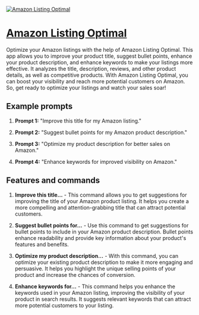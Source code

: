 [![Amazon Listing Optimal](https://files.oaiusercontent.com/file-Jwr0EphJyH9okKoTyLj9IhBr?se=2123-10-17T06%3A22%3A18Z&sp=r&sv=2021-08-06&sr=b&rscc=max-age%3D31536000%2C%20immutable&rscd=attachment%3B%20filename%3Dd621259a-69ae-4a1c-aa19-ed52cbf7155c.png&sig=/qieqDFw16mhrej5QC2KC1kiI%2BNtV074M2QsfpOL0WQ%3D)](https://chat.openai.com/g/g-ciumj1Mz9-amazon-listing-optimal)

# [Amazon Listing Optimal](https://chat.openai.com/g/g-ciumj1Mz9-amazon-listing-optimal)

Optimize your Amazon listings with the help of Amazon Listing Optimal. This app allows you to improve your product title, suggest bullet points, enhance your product description, and enhance keywords to make your listings more effective. It analyzes the title, description, reviews, and other product details, as well as competitive products. With Amazon Listing Optimal, you can boost your visibility and reach more potential customers on Amazon. So, get ready to optimize your listings and watch your sales soar!

## Example prompts

1. **Prompt 1:** "Improve this title for my Amazon listing."

2. **Prompt 2:** "Suggest bullet points for my Amazon product description."

3. **Prompt 3:** "Optimize my product description for better sales on Amazon."

4. **Prompt 4:** "Enhance keywords for improved visibility on Amazon."

## Features and commands

1. **Improve this title...** - This command allows you to get suggestions for improving the title of your Amazon product listing. It helps you create a more compelling and attention-grabbing title that can attract potential customers.

2. **Suggest bullet points for...** - Use this command to get suggestions for bullet points to include in your Amazon product description. Bullet points enhance readability and provide key information about your product's features and benefits.

3. **Optimize my product description...** - With this command, you can optimize your existing product description to make it more engaging and persuasive. It helps you highlight the unique selling points of your product and increase the chances of conversion.

4. **Enhance keywords for...** - This command helps you enhance the keywords used in your Amazon listing, improving the visibility of your product in search results. It suggests relevant keywords that can attract more potential customers to your listing.